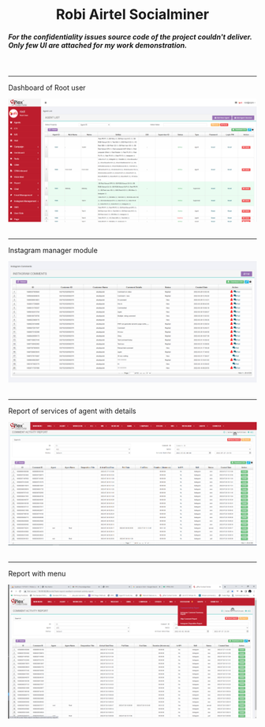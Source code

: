 <h1 align="center">
  Robi Airtel Socialminer<br/>
  <a href="" target="_blank"></a>
</h1>
<h5>For the confidentiality issues source code of the project couldn't deliver. Only few UI are attached for my work demonstration.</h5>
<br>
<hr>
<p>Dashboard of Root user</p>
<div align="center">
  <img alt="Demo" src="./images/robidashboard.PNG" />
</div>
<br>
<hr>
<p>Instagram manager module</p>
<div align="center">
  <img alt="Demo" src="./images/robiInstagram-management.PNG" />
</div>
<br>
<hr>
<p>Report of services of agent with details</p>
<div align="center">
  <img alt="Demo" src="./images/Robi-Instgram-Report.PNG" />
</div>
<br>
<hr>
<p>Report with menu</p>
<div align="center">
  <img alt="Demo" src="./images/Robi-instgram-report-menu.png" />
</div>
